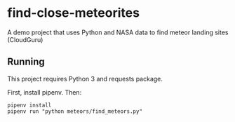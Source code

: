 # find-close-meteorites
A demo project that uses Python and NASA data to find meteor landing sites (CloudGuru)

## Running

This project requires Python 3 and requests package.

First, install pipenv. Then:

```
pipenv install
pipenv run "python meteors/find_meteors.py"
```
